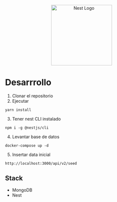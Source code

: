<p align="center">
  <a href="http://nestjs.com/" target="blank"><img src="https://nestjs.com/img/logo-small.svg" width="200" alt="Nest Logo" /></a>
</p>

# Desarrrollo

1. Clonar el repositorio
2. Ejecutar 
```
yarn install
```
3. Tener nest CLI instalado
```
npm i -g @nestjs/cli
```
4. Levantar base de datos
```
docker-compose up -d 
```

5. Insertar data inicial
```
http://localhost:3000/api/v2/seed
```


## Stack
* MongoDB
* Nest
